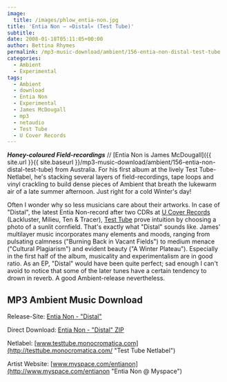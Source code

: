 ```yaml
---
image:
  title: /images/phlow_entia-non.jpg
title: 'Entia Non – »Distal« (Test Tube)'
subtitle: 
date: 2008-01-18T05:11:05+00:00
author: Bettina Rhymes
permalink: /mp3-music-download/ambient/156-entia-non-distal-test-tube
categories:
  - Ambient
  - Experimental
tags:
  - Ambient
  - download
  - Entia Non
  - Experimental
  - James McDougall
  - mp3
  - netaudio
  - Test Tube
  - U Cover Records
---
```

***Honey-coloured Field-recordings*** // [Entia Non is James McDougall]({{ site.url }}{{ site.baseurl }}/mp3-music-download/ambient/156-entia-non-distal-test-tube) from Australia. For his first album at the lively Test Tube-Netlabel, he's stacking several layers of field-recordings, tape loops and vinyl crackling to build dense pieces of Ambient that breath the lukewarm air of a late summer afternoon. Just right for a cold Winter's day!<!--more-->

Often I wonder why so less musicians care about their artworks. In case of "Distal", the latest Entia Non-record after two CDRs at [U Cover Records](http://www.u-cover.com/ "U Cover Records Website") (Lackluster, Milieu, Ten & Tracer), [Test Tube](http://www.monocromatica.com/netlabel/ "Test Tube Netlabel") prove intuition by choosing a photo of a sunlit cornfield. That's exactly what "Distal" sounds like. James' multilayer music incorporates many elements and moods, ranging from pulsating calmness ("Burning Back in Vacant Fields") to medium menace ("Cultural Plagiarism") and evident beauty ("A Winter Plateau"). Especially in the first half of the album, musicality and experimentalism are in good ratio. As an EP, "Distal" would have been quite perfect; sad enough I can't avoid to notice that some of the later tunes have a certain tendency to drown in reverb. A good Ambient-release nevertheless.

## MP3 Ambient Music Download

Release-Site: [Entia Non - "Distal"](http://testtube.monocromatica.com/releases/tube099.htm "Entia Non @ Test Tube")
  
Direct Download: [Entia Non - "Distal" ZIP](http://testtube.monocromatica.com/releases/tube099/tube099.zip)
  
Netlabel: [www.testtube.monocromatica.com](http://testtube.monocromatica.com/ "Test Tube Netlabel")
  
Artist Website: [www.myspace.com/entianon](http://www.myspace.com/entianon "Entia Non @ Myspace")